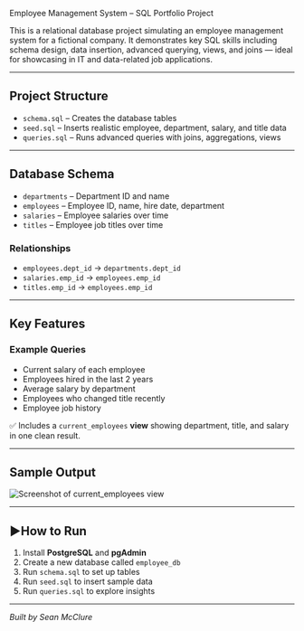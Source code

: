 Employee Management System – SQL Portfolio Project

This is a relational database project simulating an employee management system for a fictional company. It demonstrates key SQL skills including schema design, data insertion, advanced querying, views, and joins — ideal for showcasing in IT and data-related job applications.

---

## Project Structure

- `schema.sql` – Creates the database tables  
- `seed.sql` – Inserts realistic employee, department, salary, and title data  
- `queries.sql` – Runs advanced queries with joins, aggregations, views  

---

## Database Schema

- `departments` – Department ID and name  
- `employees` – Employee ID, name, hire date, department  
- `salaries` – Employee salaries over time  
- `titles` – Employee job titles over time  

### Relationships

- `employees.dept_id` → `departments.dept_id`  
- `salaries.emp_id` → `employees.emp_id`  
- `titles.emp_id` → `employees.emp_id`  

---

## Key Features

### Example Queries

- Current salary of each employee  
- Employees hired in the last 2 years  
- Average salary by department  
- Employees who changed title recently  
- Employee job history  

✅ Includes a `current_employees` **view** showing department, title, and salary in one clean result.

---

## Sample Output

![Screenshot of current_employees view](https://github.com/user-attachments/assets/8b3630c7-63f2-47f8-8a50-ae8c9d752978)

---

## ▶How to Run

1. Install **PostgreSQL** and **pgAdmin**  
2. Create a new database called `employee_db`  
3. Run `schema.sql` to set up tables  
4. Run `seed.sql` to insert sample data  
5. Run `queries.sql` to explore insights  

---

_Built by Sean McClure_
	
